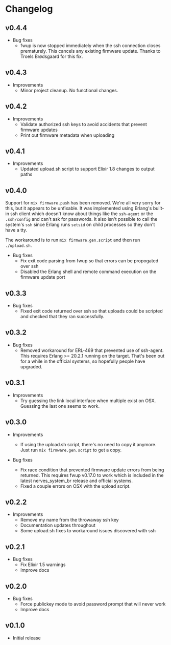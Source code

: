 # Changelog

## v0.4.4

* Bug fixes
  * fwup is now stopped immediately when the ssh connection closes prematurely.
    This cancels any existing firmware update. Thanks to Troels Brødsgaard for
    this fix.

## v0.4.3

* Improvements
  * Minor project cleanup. No functional changes.

## v0.4.2

* Improvements
  * Validate authorized ssh keys to avoid accidents that prevent firmware
    updates
  * Print out firmware metadata when uploading

## v0.4.1

* Improvements
  * Updated upload.sh script to support Elixir 1.8 changes to output paths

## v0.4.0

Support for `mix firmware.push` has been removed. We're all very sorry for this,
but it appears to be unfixable. It was implemented using Erlang's built-in ssh
client which doesn't know about things like the `ssh-agent` or the `.ssh/config`
and can't ask for passwords. It also isn't possible to call the system's `ssh`
since Erlang runs `setsid` on child processes so they don't have a tty.

The workaround is to run `mix firmware.gen.script` and then run `./upload.sh`.

* Bug fixes
  * Fix exit code parsing from fwup so that errors can be propogated over ssh
  * Disabled the Erlang shell and remote command execution on the firmware
    update port

## v0.3.3

* Bug fixes
  * Fixed exit code returned over ssh so that uploads could be scripted and
    checked that they ran successfully.

## v0.3.2

* Bug fixes
  * Removed workaround for ERL-469 that prevented use of ssh-agent. This
    requires Erlang >= 20.2.1 running on the target. That's been out for a while
    in the official systems, so hopefully people have upgraded.

## v0.3.1

* Improvements
  * Try guessing the link local interface when multiple exist on OSX. Guessing
    the last one seems to work.

## v0.3.0

* Improvements
  * If using the upload.sh script, there's no need to copy it anymore. Just
    run `mix firmware.gen.script` to get a copy.

* Bug fixes
  * Fix race condition that prevented firmware update errors from being
    returned. This requires fwup v0.17.0 to work which is included in the
    latest nerves_system_br release and official systems.
  * Fixed a couple errors on OSX with the upload script.

## v0.2.2

* Improvements
  * Remove my name from the throwaway ssh key
  * Documentation updates throughout
  * Some upload.sh fixes to workaround issues discovered with ssh

## v0.2.1

* Bug fixes
  * Fix Elixir 1.5 warnings
  * Improve docs

## v0.2.0

* Bug fixes
  * Force publickey mode to avoid password prompt that will never work
  * Improve docs

## v0.1.0

* Initial release
